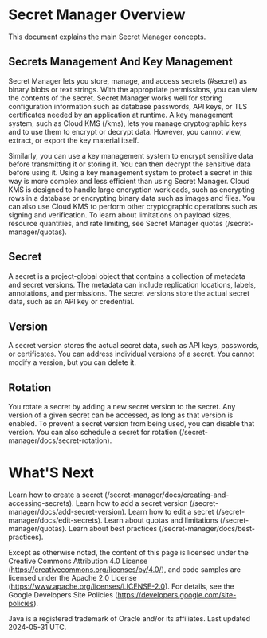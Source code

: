 # Secret Manager Overview

This document explains the main Secret Manager concepts.

## Secrets Management And Key Management

Secret Manager lets you store, manage, and access secrets (\#secret) as binary blobs or text strings. With the appropriate permissions, you can view the contents of the secret. Secret Manager works well for storing configuration information such as database passwords, API keys, or TLS certificates needed by an application at runtime. A key management system, such as Cloud KMS (/kms), lets you manage cryptographic keys and to use them to encrypt or decrypt data. However, you cannot view, extract, or export the key material itself.

Similarly, you can use a key management system to encrypt sensitive data before transmitting it or storing it. You can then decrypt the sensitive data before using it. Using a key management system to protect a secret in this way is more complex and less efficient than using Secret Manager. Cloud KMS is designed to handle large encryption workloads, such as encrypting rows in a database or encrypting binary data such as images and files. You can also use Cloud KMS to perform other cryptographic operations such as signing and verification. To learn about limitations on payload sizes, resource quantities, and rate limiting, see Secret Manager quotas (/secret-manager/quotas).

## Secret

A secret is a project-global object that contains a collection of metadata and secret versions. The metadata can include replication locations, labels, annotations, and permissions. The secret versions store the actual secret data, such as an API key or credential.

## Version

A secret version stores the actual secret data, such as API keys, passwords, or certificates. You can address individual versions of a secret. You cannot modify a version, but you can delete it.

## Rotation

You rotate a secret by adding a new secret version to the secret. Any version of a given secret can be accessed, as long as that version is enabled. To prevent a secret version from being used, you can disable that version. You can also schedule a secret for rotation (/secret-manager/docs/secret-rotation).

# What'S Next

Learn how to create a secret (/secret-manager/docs/creating-and-accessing-secrets). Learn how to add a secret version (/secret-manager/docs/add-secret-version). Learn how to edit a secret (/secret-manager/docs/edit-secrets). Learn about quotas and limitations (/secret-manager/quotas). Learn about best practices (/secret-manager/docs/best-practices).

Except as otherwise noted, the content of this page is licensed under the Creative Commons Attribution 4.0 License
 (https://creativecommons.org/licenses/by/4.0/), and code samples are licensed under the Apache 2.0 License (https://www.apache.org/licenses/LICENSE-2.0). For details, see the Google Developers Site Policies (https://developers.google.com/site-policies).

Java is a registered trademark of Oracle and/or its affiliates. Last updated 2024-05-31 UTC.